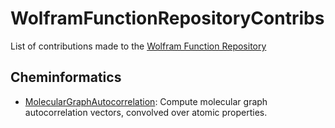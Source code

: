 # WolframFunctionRepositoryContribs
List of contributions made to the [Wolfram Function Repository](https://resources.wolframcloud.com/FunctionRepository)

## Cheminformatics

* [MolecularGraphAutocorrelation](https://resources.wolframcloud.com/FunctionRepository/resources/MolecularGraphAutocorrelation): Compute molecular graph autocorrelation vectors, convolved over atomic properties.